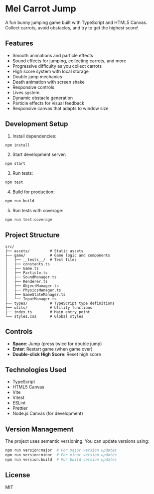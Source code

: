 # Mel Carrot Jump

A fun bunny jumping game built with TypeScript and HTML5 Canvas. Collect carrots, avoid obstacles, and try to get the highest score!

## Features

- Smooth animations and particle effects
- Sound effects for jumping, collecting carrots, and more
- Progressive difficulty as you collect carrots
- High score system with local storage
- Double jump mechanics
- Death animation with screen shake
- Responsive controls
- Lives system
- Dynamic obstacle generation
- Particle effects for visual feedback
- Responsive canvas that adapts to window size

## Development Setup

1. Install dependencies:
```bash
npm install
```

2. Start development server:
```bash
npm start
```

3. Run tests:
```bash
npm test
```

4. Build for production:
```bash
npm run build
```

5. Run tests with coverage:
```bash
npm run test:coverage
```

## Project Structure

```
src/
├── assets/         # Static assets
├── game/           # Game logic and components
│   ├── __tests__/  # Test files
│   ├── constants.ts
│   ├── Game.ts
│   ├── Particle.ts
│   ├── SoundManager.ts
│   ├── Renderer.ts
│   ├── ObjectManager.ts
│   ├── PhysicsManager.ts
│   ├── GameStateManager.ts
│   └── InputManager.ts
├── types/          # TypeScript type definitions
├── utils/          # Utility functions
├── index.ts        # Main entry point
└── styles.css      # Global styles
```

## Controls

- **Space**: Jump (press twice for double jump)
- **Enter**: Restart game (when game over)
- **Double-click High Score**: Reset high score

## Technologies Used

- TypeScript
- HTML5 Canvas
- Vite
- Vitest
- ESLint
- Prettier
- Node.js Canvas (for development)

## Version Management

The project uses semantic versioning. You can update versions using:
```bash
npm run version:major  # For major version updates
npm run version:minor  # For minor version updates
npm run version:build  # For build version updates
```

## License

MIT 